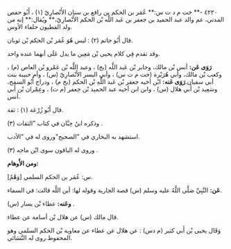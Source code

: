 ٤٢٢٠ -** خت م د ت س:** عُمَر بن الحكم بن رافع بن سنان الأَنْصارِيّ (١) ، أَبُو حفص المدني، عم والد عبد الحميد بن جعفر بن عَبد اللَّه بْن الحكم الأَنْصارِيّ،** ويُقال:** إنه من ولد الفطيون حلفاء الأوس.

قال أَبُو حاتم (٢) : ليس هُوَ عُمَر بْن الحكم بْن ثوبان.

وقد تقدم فِي كلام يحيى بْن مَعِين ما يدل عَلَى أنهما عنده واحد.

**رَوَى عَن:** أنس بْن مالك، وجابر بْن عَبد اللَّه (بخ) ، وعبد اللَّه بْن عَمْرو بْن العاص (م) ، وكعب بْن مالك، وأبي هُرَيْرة (خت م ت س) ، وأبي اليسر الأَنْصارِيّ (س) ، وأم حبيبة بنت أبي سفيان.**رَوَى عَنه:** ابْن أخيه جعفر بْن عَبد اللَّهِ بْن الحكم (بخ م) ، ودراج أَبُو السمح، وسَعِيد بْن أَبي هلال (س) ، وابن ابن أخيه عبد الحميد بْن جعفر (م ت) ، وعِمْران بْن أَبي أنس.

قال أَبُو زُرْعَة (١) : ثقة.

وذكره ابنُ حِبَّان في كتاب "الثقات (٣) .

استشهد به البخاري في "الصحيح"وروى له في "الأدب.

وروى له الباقون سوى ابْن ماجه (٣) .

**ومن الأَوهام:**

[وَهْمٌ] س: عُمَر بن الحكم السلمي.

**عَن:** النَّبِيِّ صَلَّى اللَّهُ عليه وسلم (س) قصة الجارية وقوله لها: أين اللَّه قالت: في السماء.

**وعَنه:** عطاء بْن يسار (س) .

قال مالك (س) عن هلال بْن أسامة عن عطاء.

وَقَال يحيى بْن أَبي كثير (م دس) : عن هلال عن عطاء عن معاوية بْن الحكم السلمي وهو المحفوظ.روى له النَّسَائي.